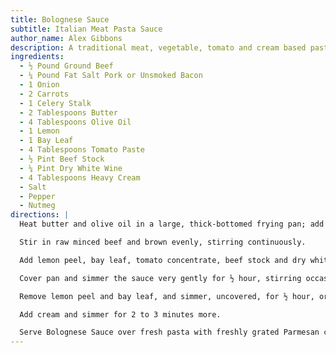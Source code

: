 ```yaml
---
title: Bolognese Sauce
subtitle: Italian Meat Pasta Sauce
author_name: Alex Gibbons
description: A traditional meat, vegetable, tomato and cream based pasta sauce.
ingredients:
  - ½ Pound Ground Beef
  - ¼ Pound Fat Salt Pork or Unsmoked Bacon
  - 1 Onion
  - 2 Carrots
  - 1 Celery Stalk
  - 2 Tablespoons Butter
  - 4 Tablespoons Olive Oil
  - 1 Lemon
  - 1 Bay Leaf
  - 4 Tablespoons Tomato Paste
  - ½ Pint Beef Stock
  - ¼ Pint Dry White Wine
  - 4 Tablespoons Heavy Cream
  - Salt
  - Pepper
  - Nutmeg
directions: |
  Heat butter and olive oil in a large, thick-bottomed frying pan; add finely chopped fat salt pork (or unsmoked bacon), onion, carrots, and celery, and saute over medium heat, stirring occasionally, until meat browns.

  Stir in raw minced beef and brown evenly, stirring continuously.

  Add lemon peel, bay leaf, tomato concentrate, beef stock and dry white wine, and season to taste with salt, freshly ground black pepper and nutmeg.

  Cover pan and simmer the sauce very gently for ½ hour, stirring occasionally.

  Remove lemon peel and bay leaf, and simmer, uncovered, for ½ hour, or until sauce has thickened slightly.

  Add cream and simmer for 2 to 3 minutes more.

  Serve Bolognese Sauce over fresh pasta with freshly grated Parmesan cheese. Dot with butter.
---
```

